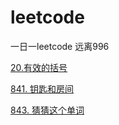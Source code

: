 # leetcode

一日一leetcode 远离996


[20.有效的括号](https://github.com/linqibin/leetcode/issues/1)

[841. 钥匙和房间](https://github.com/linqibin/leetcode/issues/2)

[843. 猜猜这个单词](https://github.com/linqibin/leetcode/issues/3)
